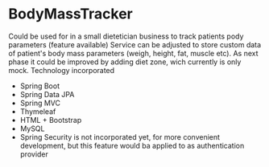 # BodyMassTracker
Could be used for in a small dietetician business to track patients pody parameters (feature available) 
Service can be adjusted to store custom data of patient's body mass parameters (weigh, height, fat, muscle etc).
As next phase it could be improved by adding diet zone, wich currently is only mock.
Technology incorporated
<ul>
<li>Spring Boot</li>
<li>Spring Data JPA</li>
<li>Spring MVC</li>
<li>Thymeleaf</li>
<li>HTML + Bootstrap</li>
<li>MySQL</li>
<li>Spring Security is not incorporated yet, for more convenient development, but this feature would ba applied to as authentication provider</li>
</ul>


 
